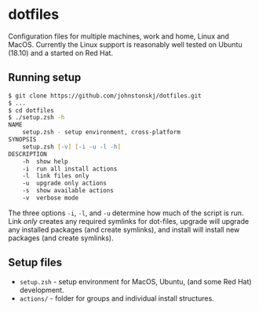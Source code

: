 # dotfiles

Configuration files for multiple machines, work and home, Linux and MacOS. Currently
the Linux support is reasonably well tested on Ubuntu (18.10) and a started on Red Hat.

## Running setup

```zsh
$ git clone https://github.com/johnstonskj/dotfiles.git
$ ...
$ cd dotfiles
$ ./setup.zsh -h
NAME
	setup.zsh - setup environment, cross-platform
SYNOPSIS
	setup.zsh [-v] [-i -u -l -h]
DESCRIPTION
	-h	show help
	-i	run all install actions
	-l	link files only
	-u	upgrade only actions
	-s  show available actions
	-v	verbose mode
```

The three options `-i`, `-l`, and `-u` determine how much of the script is run. Link
*only* creates any required symlinks for dot-files, upgrade will upgrade any installed
packages (and create symlinks), and install will install new packages (and create
symlinks).

## Setup files

* `setup.zsh` - setup environment for MacOS, Ubuntu, (and some Red Hat) development.
* `actions/` - folder for groups and individual install structures.